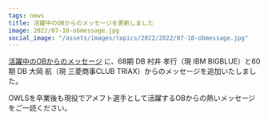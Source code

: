 ```yaml
---
tags: news
title: 活躍中のOBからのメッセージを更新しました
image: 2022/07-18-obmessage.jpg
social_image: "/assets/images/topics/2022/2022/07-18-obmessage.jpg"
---
```


[活躍中のOBからのメッセージ](/message/obog.html) に、68期 DB 村井 孝行（現 IBM BIGBLUE）と60期 DB 大岡 航（現 三菱商事CLUB TRIAX）からのメッセージを追加いたしました。

OWLSを卒業後も現役でアメフト選手として活躍するOBからの熱いメッセージをご一読ください。